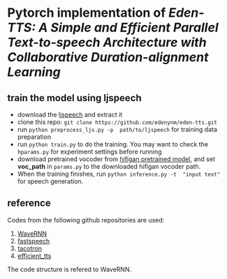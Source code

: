 # Pytorch implementation of  ***Eden-TTS: A Simple and Efficient Parallel Text-to-speech Architecture with Collaborative Duration-alignment Learning***


## train the model using ljspeech
- download the [ljspeech](https://keithito.com/LJ-Speech-Dataset/) and extract it 
- clone this repo: `git clone https://github.com/edenynm/eden-tts.git`
- run  `python preprocess_ljs.py -p  path/to/ljspeech` for training data preparation
- run `python train.py` to do the training.  You may want to check the `hparams.py` for experiment settings before running
- download pretrained vocoder from [hifigan pretrained model](https://drive.google.com/drive/folders/1-eEYTB5Av9jNql0WGBlRoi-WH2J7bp5Y), and set **voc_path** in `params.py` to the downloaded hifigan vocoder path.
- When the training finishes, run `python inference.py -t  "input text"` for speech generation. 


## reference

Codes from the following github repositories are used:
1. [WaveRNN](https://github.com/fatchord/WaveRNN)
2. [fastspeech](https://github.com/xcmyz/FastSpeech)
3. [tacotron](https://github.com/keithito/tacotron)
4. [efficient_tts](https://github.com/liusongxiang/efficient_tts)

The code structure is refered to WaveRNN.